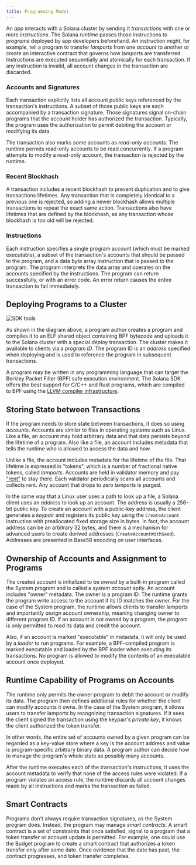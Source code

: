 ```yaml
---
title: Programming Model
---
```


An _app_ interacts with a Solana cluster by sending it _transactions_ with one or more _instructions_. The Solana _runtime_ passes those instructions to _programs_ deployed by app developers beforehand. An instruction might, for example, tell a program to transfer _lamports_ from one _account_ to another or create an interactive contract that governs how lamports are transferred. Instructions are executed sequentially and atomically for each transaction. If any instruction is invalid, all account changes in the transaction are discarded.

### Accounts and Signatures

Each transaction explicitly lists all account public keys referenced by the transaction's instructions. A subset of those public keys are each accompanied by a transaction signature. Those signatures signal on-chain programs that the account holder has authorized the transaction. Typically, the program uses the authorization to permit debiting the account or modifying its data.

The transaction also marks some accounts as _read-only accounts_. The runtime permits read-only accounts to be read concurrently. If a program attempts to modify a read-only account, the transaction is rejected by the runtime.

### Recent Blockhash

A transaction includes a recent blockhash to prevent duplication and to give transactions lifetimes. Any transaction that is completely identical to a previous one is rejected, so adding a newer blockhash allows multiple transactions to repeat the exact same action. Transactions also have lifetimes that are defined by the blockhash, as any transaction whose blockhash is too old will be rejected.

### Instructions

Each instruction specifies a single program account \(which must be marked executable\), a subset of the transaction's accounts that should be passed to the program, and a data byte array instruction that is passed to the program. The program interprets the data array and operates on the accounts specified by the instructions. The program can return successfully, or with an error code. An error return causes the entire transaction to fail immediately.

## Deploying Programs to a Cluster

![SDK tools](/img/sdk-tools.svg)

As shown in the diagram above, a program author creates a program and compiles it to an ELF shared object containing BPF bytecode and uploads it to the Solana cluster with a special _deploy_ transaction. The cluster makes it available to clients via a _program ID_. The program ID is an _address_ specified when deploying and is used to reference the program in subsequent transactions.

A program may be written in any programming language that can target the Berkley Packet Filter \(BPF\) safe execution environment. The Solana SDK offers the best support for C/C++ and Rust programs, which are compiled to BPF using the [LLVM compiler infrastructure](https://llvm.org).

## Storing State between Transactions

If the program needs to store state between transactions, it does so using _accounts_. Accounts are similar to files in operating systems such as Linux. Like a file, an account may hold arbitrary data and that data persists beyond the lifetime of a program. Also like a file, an account includes metadata that tells the runtime who is allowed to access the data and how.

Unlike a file, the account includes metadata for the lifetime of the file. That lifetime is expressed in "tokens", which is a number of fractional native tokens, called _lamports_. Accounts are held in validator memory and pay ["rent"](apps/rent.md) to stay there. Each validator periodically scans all accounts and collects rent. Any account that drops to zero lamports is purged.

In the same way that a Linux user uses a path to look up a file, a Solana client uses an _address_ to look up an account. The address is usually a 256-bit public key. To create an account with a public-key address, the client generates a _keypair_ and registers its public key using the `CreateAccount` instruction with preallocated fixed storage size in bytes. In fact, the account address can be an arbitrary 32 bytes, and there is a mechanism for advanced users to create derived addresses (`CreateAccountWithSeed`). Addresses are presented in Base58 encoding on user interfaces.

## Ownership of Accounts and Assignment to Programs

The created account is initialized to be _owned_ by a built-in program called the System program and is called a _system account_ aptly. An account includes "owner" metadata. The owner is a program ID. The runtime grants the program write access to the account if its ID matches the owner. For the case of the System program, the runtime allows clients to transfer lamports and importantly _assign_ account ownership, meaning changing owner to different program ID. If an account is not owned by a program, the program is only permitted to read its data and credit the account.

Also, if an account is marked "executable" in metadata, it will only be used by a _loader_ to run programs. For example, a BPF-compiled program is marked executable and loaded by the BPF loader when executing its transactions. No program is allowed to modify the contents of an executable account once deployed.

## Runtime Capability of Programs on Accounts

The runtime only permits the owner program to debit the account or modify its data. The program then defines additional rules for whether the client can modify accounts it owns. In the case of the System program, it allows users to transfer lamports by recognizing transaction signatures. If it sees the client signed the transaction using the keypair's _private key_, it knows the client authorized the token transfer.

In other words, the entire set of accounts owned by a given program can be regarded as a key-value store where a key is the account address and value is program-specific arbitrary binary data. A program author can decide how to manage the program's whole state as possibly many accounts.

After the runtime executes each of the transaction's instructions, it uses the account metadata to verify that none of the access rules were violated. If a program violates an access rule, the runtime discards all account changes made by all instructions and marks the transaction as failed.

## Smart Contracts

Programs don't always require transaction signatures, as the System program does. Instead, the program may manage _smart contracts_. A smart contract is a set of constraints that once satisfied, signal to a program that a token transfer or account update is permitted. For example, one could use the Budget program to create a smart contract that authorizes a token transfer only after some date. Once evidence that the date has past, the contract progresses, and token transfer completes.
